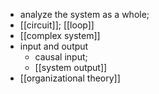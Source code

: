 - analyze the system as a whole;
- [[circuit]]; [[loop]]
- [[complex system]]
- input and output
    - causal input;
    - [[system output]]
- [[organizational theory]]
